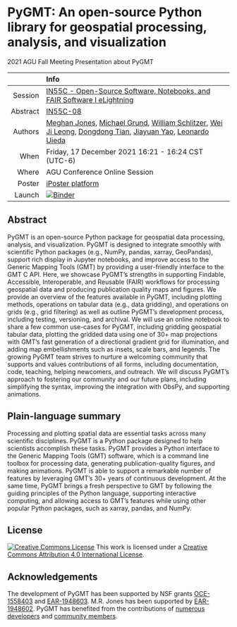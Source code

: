 # PyGMT: An open-source Python library for geospatial processing, analysis, and visualization
2021 AGU Fall Meeting Presentation about PyGMT

|    |Info|
|---:|:---|
| Session | [IN55C - Open-Source Software, Notebooks, and FAIR Software I eLightning](https://agu.confex.com/agu/fm21/meetingapp.cgi/Session/140226) |
| Abstract | [IN55C-08](https://agu.confex.com/agu/fm21/meetingapp.cgi/Paper/916483) |
| Authors | [Meghan Jones](https://github.com/meghanrjones), [Michael Grund](https://github.com/michaelgrund), [William Schlitzer](https://github.com/willschlitzer), [Wei Ji Leong](https://github.com/weiji14), [Dongdong Tian](https://seisman.info/), [Jiayuan Yao](https://github.com/core-man), [Leonardo Uieda](http://www.leouieda.com/) | 
| When | Friday, 17 December 2021 16:21 - 16:24 CST (UTC-6) |
| Where | AGU Conference Online Session |
| Poster | [iPoster platform](https://agu2021fallmeeting-agu.ipostersessions.com/?s=94-C4-D2-7C-51-67-78-1E-FC-65-B9-40-08-44-C5-D7) |
| Launch | [![Binder](https://mybinder.org/badge_logo.svg)](https://mybinder.org/v2/gh/meghanrjones/agu2021/HEAD) |

## Abstract

PyGMT is an open-source Python package for geospatial data processing, analysis, and visualization. PyGMT is designed to integrate smoothly with scientific Python packages (e.g., NumPy, pandas, xarray, GeoPandas), support rich display in Jupyter notebooks, and improve access to the Generic Mapping Tools (GMT) by providing a user-friendly interface to the GMT C API. Here, we showcase PyGMT’s strengths in supporting Findable, Accessible, Interoperable, and Reusable (FAIR) workflows for processing geospatial data and producing publication quality maps and figures. We provide an overview of the features available in PyGMT, including plotting methods, operations on tabular data (e.g., data gridding), and operations on grids (e.g., grid filtering) as well as outline PyGMT’s development process, including testing, versioning, and archival. We will use an online notebook to share a few common use-cases for PyGMT, including gridding geospatial tabular data, plotting the gridded data using one of 30+ map projections with GMT’s fast generation of a directional gradient grid for illumination, and adding map embellishments such as insets, scale bars, and legends. The growing PyGMT team strives to nurture a welcoming community that supports and values contributions of all forms, including documentation, code, teaching, helping newcomers, and outreach. We will discuss PyGMT’s approach to fostering our community and our future plans, including simplifying the syntax, improving the integration with ObsPy, and supporting animations.

## Plain-language summary

Processing and plotting spatial data are essential tasks across many scientific disciplines. PyGMT is a Python package designed to help scientists accomplish these tasks. PyGMT provides a Python interface to the Generic Mapping Tools (GMT) software, which is a command line toolbox for processing data, generating publication-quality figures, and making animations. PyGMT is able to support a remarkable number of features by leveraging GMT’s 30+ years of continuous development. At the same time, PyGMT brings a fresh perspective to GMT by following the guiding principles of the Python language, supporting interactive computing, and allowing access to GMT’s features while using other popular Python packages, such as xarray, pandas, and NumPy.

## License

[![Creative Commons License](https://i.creativecommons.org/l/by/4.0/88x31.png)](http://creativecommons.org/licenses/by/4.0/)
This work is licensed under a
[Creative Commons Attribution 4.0 International License](http://creativecommons.org/licenses/by/4.0/).

## Acknowledgements

The development of PyGMT has been supported by NSF grants
[OCE-1558403](https://www.nsf.gov/awardsearch/showAward?AWD_ID=1558403) and
[EAR-1948603](https://www.nsf.gov/awardsearch/showAward?AWD_ID=1948602).
M.R. Jones has been supported by [EAR-1948602](https://nsf.gov/awardsearch/showAward?AWD_ID=19486020).
PyGMT has benefited from the contributions of [numerous developers](https://github.com/GenericMappingTools/pygmt/blob/main/AUTHORS.md)
and [community members](https://forum.generic-mapping-tools.org/).
